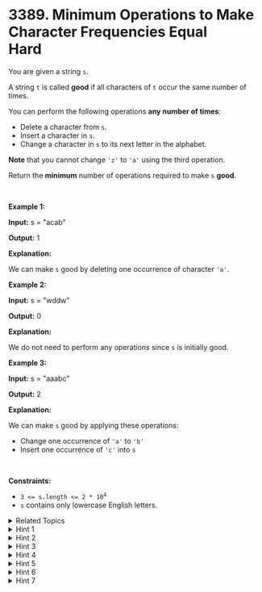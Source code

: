 
# 3389. Minimum Operations to Make Character Frequencies Equal<br> Hard

<p>You are given a string <code>s</code>.</p>

<p>A string <code>t</code> is called <strong>good</strong> if all characters of <code>t</code> occur the same number of times.</p>

<p>You can perform the following operations <strong>any number of times</strong>:</p>

<ul>
	<li>Delete a character from <code>s</code>.</li>
	<li>Insert a character in <code>s</code>.</li>
	<li>Change a character in <code>s</code> to its next letter in the alphabet.</li>
</ul>

<p><strong>Note</strong> that you cannot change <code>&#39;z&#39;</code> to <code>&#39;a&#39;</code> using the third operation.</p>

<p>Return<em> </em>the <strong>minimum</strong> number of operations required to make <code>s</code> <strong>good</strong>.</p>

<p>&nbsp;</p>
<p><strong class="example">Example 1:</strong></p>

<div class="example-block">
<p><strong>Input:</strong> <span class="example-io">s = &quot;acab&quot;</span></p>

<p><strong>Output:</strong> <span class="example-io">1</span></p>

<p><strong>Explanation:</strong></p>

<p>We can make <code>s</code> good by deleting one occurrence of character <code>&#39;a&#39;</code>.</p>
</div>

<p><strong class="example">Example 2:</strong></p>

<div class="example-block">
<p><strong>Input:</strong> <span class="example-io">s = &quot;wddw&quot;</span></p>

<p><strong>Output:</strong> <span class="example-io">0</span></p>

<p><strong>Explanation:</strong></p>

<p>We do not need to perform any operations since <code>s</code> is initially good.</p>
</div>

<p><strong class="example">Example 3:</strong></p>

<div class="example-block">
<p><strong>Input:</strong> <span class="example-io">s = &quot;aaabc&quot;</span></p>

<p><strong>Output:</strong> <span class="example-io">2</span></p>

<p><strong>Explanation:</strong></p>

<p>We can make <code>s</code> good by applying these operations:</p>

<ul>
	<li>Change one occurrence of <code>&#39;a&#39;</code> to <code>&#39;b&#39;</code></li>
	<li>Insert one occurrence of <code>&#39;c&#39;</code> into <code>s</code></li>
</ul>
</div>

<p>&nbsp;</p>
<p><strong>Constraints:</strong></p>

<ul>
	<li><code>3 &lt;= s.length &lt;= 2&nbsp;* 10<sup>4</sup></code></li>
	<li><code>s</code> contains only lowercase English letters.</li>
</ul>


<details>

<summary> Related Topics </summary>

-	`Hash Table`
-	`String`
-	`Dynamic Programming`
-	`Counting`
-	`Enumeration`

</details>


<details>
<summary> Hint 1 </summary>
The order of the letters in the string is irrelevant.
</details>

<details>
<summary> Hint 2 </summary>
Compute an occurrence array <code>occ</code> where <code>occ[x]</code> is the number of occurrences of the <code>x<supth</sup></code> character of the alphabet. How do the described operations change <code>occ</code>?
</details>

<details>
<summary> Hint 3 </summary>
We have three types of operations: increase any <code>occ[x]</code> by 1, decrease any <code>occ[x]</code> by 1, or decrease any <code>occ[x]</code> by 1 and simultaneously increase <code>occ[x + 1]</code> by 1 at the same time. To make <code>s</code> good, we need to make <code>occ</code> good. <code>occ</code> is good if and only if every <code>occ[x]</code> equals either 0 or some constant <code>c</code>.
</details>

<details>
<summary> Hint 4 </summary>
If you know the value of <code>c</code>, how can you calculate the minimum operations required to make <code>occ</code> good?
</details>

<details>
<summary> Hint 5 </summary>
Observation 1: It is never optimal to apply the third type of operation (simultaneous decrease and increase) on two continuous elements <code>occ[x]</code> and <code>occ[x + 1]</code>. Instead, we can decrease <code>occ[x]</code> by 1 then increase <code>occ[x + 2]</code> by 1 to achieve the same effect.
</details>

<details>
<summary> Hint 6 </summary>
Observation 2: It is never optimal to increase an element of <code>occ</code> then decrease it, or vice versa.
</details>

<details>
<summary> Hint 7 </summary>
Use dynamic programming where <code>dp[i]</code> is the minimum number of operations required to make <code>occ[0..i]</code> good. You will need to use the above observations to come up with the transitions.
</details>